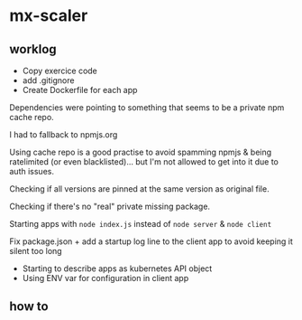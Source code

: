 # mx-scaler

## worklog

* Copy exercice code 
* add .gitignore
* Create Dockerfile for each app

Dependencies were pointing to something that seems to be a private npm cache repo.

I had to fallback to npmjs.org

Using cache repo is a good practise to avoid spamming npmjs & being ratelimited (or even blacklisted)... but I'm not allowed to get into it due to auth issues.

Checking if all versions are pinned at the same version as original file.

Checking if there's no "real" private missing package.

Starting apps with `node index.js` instead of `node server` & `node client`

Fix package.json + add a startup log line to the client app to avoid keeping it silent too long

* Starting to describe apps as kubernetes API object
* Using ENV var for configuration in client app

## how to
